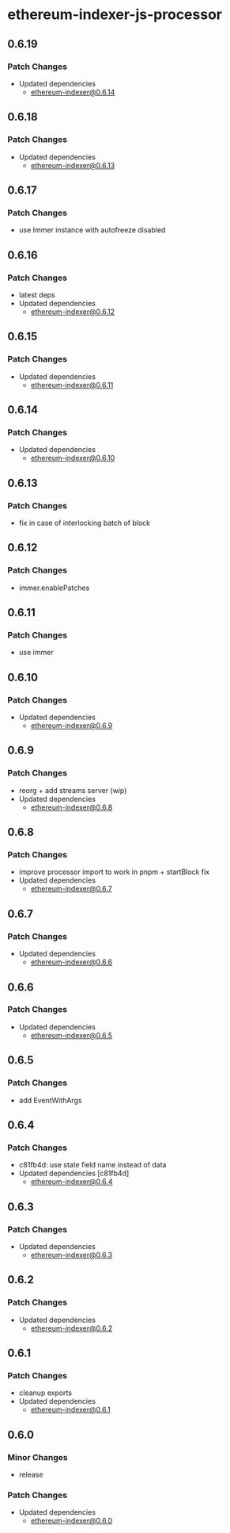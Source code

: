 # ethereum-indexer-js-processor

## 0.6.19

### Patch Changes

- Updated dependencies
  - ethereum-indexer@0.6.14

## 0.6.18

### Patch Changes

- Updated dependencies
  - ethereum-indexer@0.6.13

## 0.6.17

### Patch Changes

- use Immer instance with autofreeze disabled

## 0.6.16

### Patch Changes

- latest deps
- Updated dependencies
  - ethereum-indexer@0.6.12

## 0.6.15

### Patch Changes

- Updated dependencies
  - ethereum-indexer@0.6.11

## 0.6.14

### Patch Changes

- Updated dependencies
  - ethereum-indexer@0.6.10

## 0.6.13

### Patch Changes

- fix in case of interlocking batch of block

## 0.6.12

### Patch Changes

- immer.enablePatches

## 0.6.11

### Patch Changes

- use immer

## 0.6.10

### Patch Changes

- Updated dependencies
  - ethereum-indexer@0.6.9

## 0.6.9

### Patch Changes

- reorg + add streams server (wip)
- Updated dependencies
  - ethereum-indexer@0.6.8

## 0.6.8

### Patch Changes

- improve processor import to work in pnpm + startBlock fix
- Updated dependencies
  - ethereum-indexer@0.6.7

## 0.6.7

### Patch Changes

- Updated dependencies
  - ethereum-indexer@0.6.6

## 0.6.6

### Patch Changes

- Updated dependencies
  - ethereum-indexer@0.6.5

## 0.6.5

### Patch Changes

- add EventWithArgs

## 0.6.4

### Patch Changes

- c81fb4d: use state field name instead of data
- Updated dependencies [c81fb4d]
  - ethereum-indexer@0.6.4

## 0.6.3

### Patch Changes

- Updated dependencies
  - ethereum-indexer@0.6.3

## 0.6.2

### Patch Changes

- Updated dependencies
  - ethereum-indexer@0.6.2

## 0.6.1

### Patch Changes

- cleanup exports
- Updated dependencies
  - ethereum-indexer@0.6.1

## 0.6.0

### Minor Changes

- release

### Patch Changes

- Updated dependencies
  - ethereum-indexer@0.6.0
